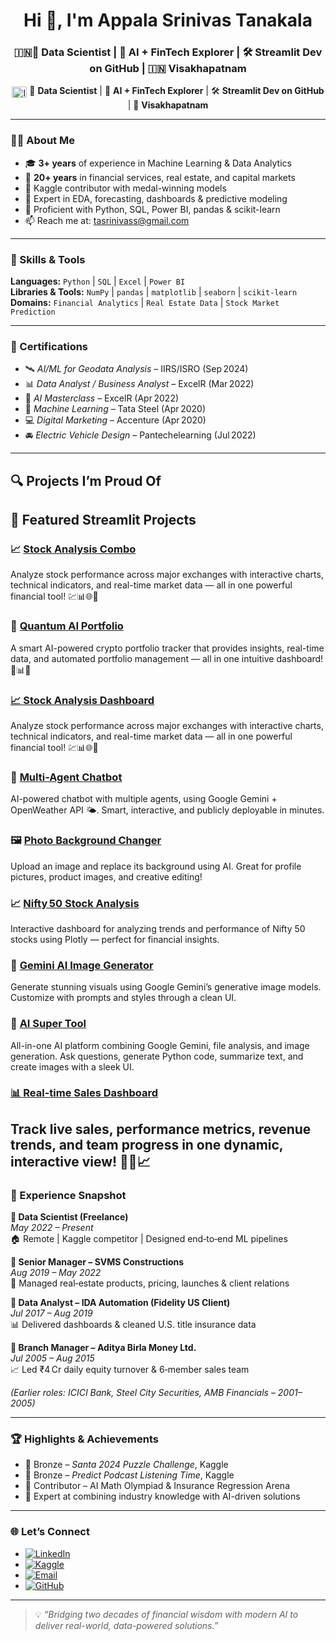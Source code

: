 <h1 align="center">Hi 👋, I'm Appala Srinivas Tanakala</h1>
<h3 align="center">🇮🇳🚀 Data Scientist | 🧠 AI + FinTech Explorer | 🛠️ Streamlit Dev on GitHub | 🇮🇳 Visakhapatnam</h3>
<p align="center">
  <img src="https://upload.wikimedia.org/wikipedia/en/4/41/Flag_of_India.svg" alt="India Flag" width="24" height="18" style="vertical-align:middle;" />
  🚀 <b>Data Scientist</b> | 🧠 <b>AI + FinTech Explorer</b> | 🛠️ <b>Streamlit Dev on GitHub</b> | 🌊 <b>Visakhapatnam</b>
</p>

---

### 🧑‍💼 About Me

- 🎓 **3+ years** of experience in Machine Learning & Data Analytics  
- 💼 **20+ years** in financial services, real estate, and capital markets  
- 🥇 Kaggle contributor with medal-winning models  
- 🔎 Expert in EDA, forecasting, dashboards & predictive modeling  
- 💬 Proficient with Python, SQL, Power BI, pandas & scikit-learn  
- 📫 Reach me at: [tasrinivass@gmail.com](mailto:tasrinivass@gmail.com)

---

### 🔧 Skills & Tools

**Languages:** `Python` | `SQL` | `Excel` | `Power BI`  
**Libraries & Tools:** `NumPy` | `pandas` | `matplotlib` | `seaborn` | `scikit-learn`  
**Domains:** `Financial Analytics` | `Real Estate Data` | `Stock Market Prediction`  

---

### 📘 Certifications

- 🛰️ *AI/ML for Geodata Analysis* – IIRS/ISRO (Sep 2024)  
- 📊 *Data Analyst / Business Analyst* – ExcelR (Mar 2022)  
- 🧠 *AI Masterclass* – ExcelR (Apr 2022)  
- 🤖 *Machine Learning* – Tata Steel (Apr 2020)  
- 💻 *Digital Marketing* – Accenture (Apr 2020)  
- 🚘 *Electric Vehicle Design* – Pantechelearning (Jul 2022)

---

## 🔍 Projects I’m Proud Of  
## 🚀 Featured Streamlit Projects

### 📈 [Stock Analysis Combo](https://stock-analysis-combo-xhsq3hbjww5wcplqsnxhog.streamlit.app/)  
Analyze stock performance across major exchanges with interactive charts, technical indicators, and real-time market data — all in one powerful financial tool! 💹📊🌐🚀

### 🤖 [Quantum AI Portfolio](https://quantum-ai-portfolio-bffydmzkdbtjaejwf6huvh.streamlit.app/)  
A smart AI-powered crypto portfolio tracker that provides insights, real-time data, and automated portfolio management — all in one intuitive dashboard! 🚀📊🔮  

### [📈 Stock Analysis Dashboard](https://stockanalysis-mnqhv79yzkrrkai85vft8a.streamlit.app/)  
Analyze stock performance across major exchanges with interactive charts, technical indicators, and real-time market data — all in one powerful financial tool! 💹📊🌐🚀  

### 🤖 [Multi-Agent Chatbot](https://multi-agent-chatbot-yv35yj5g7obpbibcxnwrme.streamlit.app/)  
AI-powered chatbot with multiple agents, using Google Gemini + OpenWeather API 🌤️. Smart, interactive, and publicly deployable in minutes.  

### 🖼️ [Photo Background Changer](https://photo-bg-changer-kdrxyvhjx3ibr4ccoddm3f.streamlit.app/)  
Upload an image and replace its background using AI. Great for profile pictures, product images, and creative editing!  

### 📈 [Nifty 50 Stock Analysis](https://nifty50-stock-analysis-cyuz5gmnyxcd48pfxszwdy.streamlit.app/)  
Interactive dashboard for analyzing trends and performance of Nifty 50 stocks using Plotly — perfect for financial insights.  

### 🎨 [Gemini AI Image Generator](https://gemini-image-generator-bdyowfxxqb4q5htbrrgjzv.streamlit.app/)  
Generate stunning visuals using Google Gemini’s generative image models. Customize with prompts and styles through a clean UI.  

### 🚀 [AI Super Tool](https://ai-super-tool-uxhxpvn4lqyc7szmsdqtl8.streamlit.app/)  
All-in-one AI platform combining Google Gemini, file analysis, and image generation. Ask questions, generate Python code, summarize text, and create images with a sleek UI.  

### [📊 Real-time Sales Dashboard](https://real-time-sales-dashboard-key6zivh5fnkane3t8x6v2.streamlit.app/)  
Track live sales, performance metrics, revenue trends, and team progress in one dynamic, interactive view! 🚀💼📈  
---

### 💼 Experience Snapshot

**🔹 Data Scientist (Freelance)**  
*May 2022 – Present*  
🏠 Remote | Kaggle competitor | Designed end‑to‑end ML pipelines

**🔹 Senior Manager – SVMS Constructions**  
*Aug 2019 – May 2022*  
🏢 Managed real‑estate products, pricing, launches & client relations

**🔹 Data Analyst – IDA Automation (Fidelity US Client)**  
*Jul 2017 – Aug 2019*  
📊 Delivered dashboards & cleaned U.S. title insurance data

**🔹 Branch Manager – Aditya Birla Money Ltd.**  
*Jul 2005 – Aug 2015*  
📈 Led ₹4 Cr daily equity turnover & 6‑member sales team

*(Earlier roles: ICICI Bank, Steel City Securities, AMB Financials – 2001–2005)*

---

### 🏆 Highlights & Achievements

- 🥉 Bronze – *Santa 2024 Puzzle Challenge*, Kaggle  
- 🥉 Bronze – *Predict Podcast Listening Time*, Kaggle  
- 🧠 Contributor – AI Math Olympiad & Insurance Regression Arena  
- 🎯 Expert at combining industry knowledge with AI-driven solutions

---

### 🌐 Let’s Connect

- [![LinkedIn](https://img.shields.io/badge/LinkedIn-0077B5?style=for-the-badge&logo=linkedin&logoColor=white)](https://www.linkedin.com/in/srinivas-t-a-557637119/)  
- [![Kaggle](https://img.shields.io/badge/Kaggle-20BEFF?style=for-the-badge&logo=kaggle&logoColor=white)](https://www.kaggle.com/srinivasta)  
- [![Email](https://img.shields.io/badge/Email-D14836?style=for-the-badge&logo=gmail&logoColor=white)](mailto:tasrinivass@gmail.com)  
- [![GitHub](https://img.shields.io/badge/GitHub-181717?style=for-the-badge&logo=github&logoColor=white)](https://github.com/srinivasta)

---

> 💡 *“Bridging two decades of financial wisdom with modern AI to deliver real-world, data-powered solutions.”*
